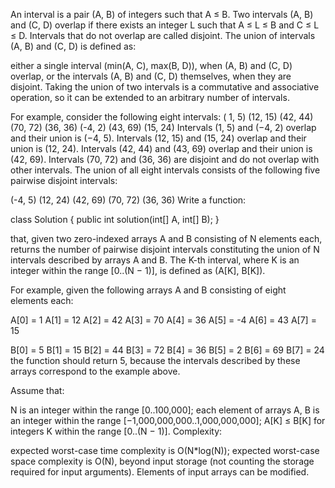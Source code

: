 An interval is a pair (A, B) of integers such that A ≤ B. Two intervals (A, B) and (C, D) overlap if there exists an integer L such that A ≤ L ≤ B and C ≤ L ≤ D. Intervals that do not overlap are called disjoint. The union of intervals (A, B) and (C, D) is defined as:

either a single interval (min(A, C), max(B, D)), when (A, B) and (C, D) overlap, or
the intervals (A, B) and (C, D) themselves, when they are disjoint.
Taking the union of two intervals is a commutative and associative operation, so it can be extended to an arbitrary number of intervals.

For example, consider the following eight intervals:  ( 1,  5)    (12, 15)     (42, 44)
  (70, 72)    (36, 36)     (-4,  2)
  (43, 69)    (15, 24)
Intervals (1, 5) and (−4, 2) overlap and their union is (−4, 5). Intervals (12, 15) and (15, 24) overlap and their union is (12, 24). Intervals (42, 44) and (43, 69) overlap and their union is (42, 69). Intervals (70, 72) and (36, 36) are disjoint and do not overlap with other intervals. The union of all eight intervals consists of the following five pairwise disjoint intervals:

  (-4,  5)    (12, 24)    (42, 69)
  (70, 72)    (36, 36)
Write a function:

class Solution { public int solution(int[] A, int[] B); }

that, given two zero-indexed arrays A and B consisting of N elements each, returns the number of pairwise disjoint intervals constituting the union of N intervals described by arrays A and B. The K-th interval, where K is an integer within the range [0..(N − 1)], is defined as (A[K], B[K]).

For example, given the following arrays A and B consisting of eight elements each:

  A[0] =  1    A[1] = 12    A[2] = 42
  A[3] = 70    A[4] = 36    A[5] = -4
  A[6] = 43    A[7] = 15

  B[0] =  5    B[1] = 15    B[2] = 44
  B[3] = 72    B[4] = 36    B[5] =  2
  B[6] = 69    B[7] = 24
the function should return 5, because the intervals described by these arrays correspond to the example above.

Assume that:

N is an integer within the range [0..100,000];
each element of arrays A, B is an integer within the range [−1,000,000,000..1,000,000,000];
A[K] ≤ B[K] for integers K within the range [0..(N − 1)].
Complexity:

expected worst-case time complexity is O(N*log(N));
expected worst-case space complexity is O(N), beyond input storage (not counting the storage required for input arguments).
Elements of input arrays can be modified.
